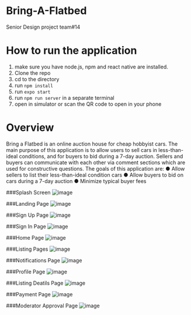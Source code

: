 # Bring-A-Flatbed

Senior Design project team#14

# How to run the application

1. make sure you have node.js, npm and react native are installed.
2. Clone the repo
3. cd to the directory
4. run `npm install`
5. run `expo start`
6. run `npm run server` in a separate terminal
7. open in simulator or scan the QR code to open in your phone

# Overview

Bring a Flatbed is an online auction house for cheap hobbyist cars. The main purpose
of this application is to allow users to sell cars in less-than-ideal conditions, and for
buyers to bid during a 7-day auction. Sellers and buyers can communicate with each
other via comment sections which are used for constructive questions. The goals of
this application are:
● Allow sellers to list their less-than-ideal condition cars
● Allow buyers to bid on cars during a 7-day auction
● Minimize typical buyer fees

###Splash Screen
![image](https://user-images.githubusercontent.com/60679707/185653059-fb9db58f-8683-4d9f-9e2a-c0aed072d9e4.png)

###Landing Page
![image](https://user-images.githubusercontent.com/60679707/185653553-047b71b4-7dd7-40a9-8e75-39b3c4656469.png)

###Sign Up Page
![image](https://user-images.githubusercontent.com/60679707/185653741-75b7861a-1410-4e52-a71e-700b37d24bf3.png)

###Sign In Page
![image](https://user-images.githubusercontent.com/60679707/185653803-d23c24b4-3f32-402d-a9b4-b2f15c8b54fa.png)

###Home Page
![image](https://user-images.githubusercontent.com/60679707/185653879-20df9f56-892d-4d4c-93d1-b1f8ded6a64f.png)

###Listing Pages
![image](https://user-images.githubusercontent.com/60679707/185653958-e07b7557-f9e5-4ef7-a288-4bed5de1f1cb.png)

###Notifications Page
![image](https://user-images.githubusercontent.com/60679707/185654037-df5363bf-030a-4c6d-9415-e1b48b57d633.png)

###Profile Page
![image](https://user-images.githubusercontent.com/60679707/185654126-24d6800e-e77d-4cbe-a18b-889339e78010.png)

###Listing Deatils Page
![image](https://user-images.githubusercontent.com/60679707/185654217-c0bb4480-0708-4c5b-9bc8-0824838dc5d2.png)

###Payment Page
![image](https://user-images.githubusercontent.com/60679707/185654289-5a82181d-8a21-43c9-81e7-1784438c0d2c.png)

###Moderator Approval Page
![image](https://user-images.githubusercontent.com/60679707/185654358-842a26fb-75bb-4b04-aa5e-58b74bc8e876.png)

